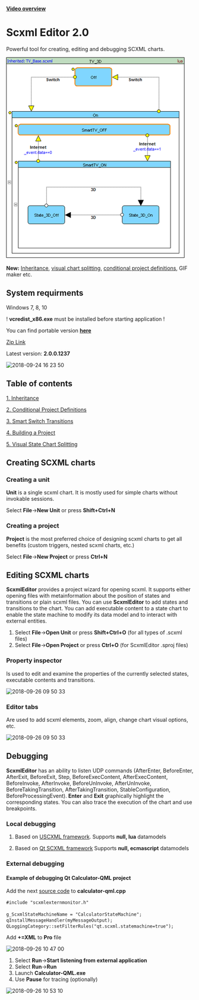 **[Video overview](https://youtu.be/tL-NICRwggY)**

# Scxml Editor 2.0
Powerful tool for creating, editing and debugging SCXML charts.

![MainExample](https://github.com/alexzhornyak/ScxmlEditor-Tutorial/blob/master/Images/Inheritance_TV_example.gif)

**New:** [Inheritance](https://github.com/alexzhornyak/ScxmlEditor-Tutorial/blob/master/Doc/Inheritance.md), [visual chart splitting](https://github.com/alexzhornyak/ScxmlEditor-Tutorial/blob/master/Doc/VisualStateChartSplitting.md), [conditional project definitions](https://github.com/alexzhornyak/ScxmlEditor-Tutorial/blob/master/Doc/ConditionalDefines.md), GIF maker etc.

## System requirments
Windows 7, 8, 10

! **vcredist_x86.exe** must be installed before starting application !

You can find portable version **[here](https://www.dropbox.com/sh/fjzm9ejdrtra1c0/AAB_ASgIPRFLX57x7rWPEv3Ta?dl=0)**

[Zip Link](https://www.dropbox.com/s/1sx8p8o1e4t55hj/ScxmlEditor.zip?dl=0)

Latest version: **2.0.0.1237**

![2018-09-24 16 23 50](https://user-images.githubusercontent.com/18611095/45954643-3e30d000-c016-11e8-8f79-205f770af667.png)

## Table of contents
[1. Inheritance](https://github.com/alexzhornyak/ScxmlEditor-Tutorial/blob/master/Doc/Inheritance.md)

[2. Conditional Project Definitions](https://github.com/alexzhornyak/ScxmlEditor-Tutorial/blob/master/Doc/ConditionalDefines.md)

[3. Smart Switch Transitions](https://github.com/alexzhornyak/ScxmlEditor-Tutorial/blob/master/Doc/SmartSwitchTransitions.md)

[4. Building a Project](https://github.com/alexzhornyak/ScxmlEditor-Tutorial/blob/master/Doc/ProjectBuild.md)

[5. Visual State Chart Splitting](https://github.com/alexzhornyak/ScxmlEditor-Tutorial/blob/master/Doc/VisualStateChartSplitting.md)

## Creating SCXML charts

### Creating a unit
**Unit** is a single scxml chart. It is mostly used for simple charts without invokable sessions.

Select **File**->**New Unit** or press **Shift+Ctrl+N**

### Creating a project
**Project** is the most preferred choice of designing scxml charts to get all benefits (custom triggers, nested scxml charts, etc.)

Select **File**->**New Project** or press **Ctrl+N**

## Editing SCXML charts
**ScxmlEditor** provides a project wizard for opening scxml. It supports either opening files with metainformation about the position of states and transitions or plain scxml files. You can use **ScxmlEditor** to add states and transitions to the chart. You can add executable content to a state chart to enable the state machine to modify its data model and to interact with external entities.

1. Select **File**->**Open Unit** or press **Shift+Ctrl+O** (for all types of .scxml files)
2. Select **File**->**Open Project** or press **Ctrl+O** (for ScxmlEditor .sproj files)

### Property inspector
Is used to edit and examine the properties of the currently selected states, executable contents and transitions.

![2018-09-26 09 50 33](https://user-images.githubusercontent.com/18611095/46062582-eeb3e680-c172-11e8-993b-cedbc270894d.png)

### Editor tabs
Are used to add scxml elements, zoom, align, change chart visual options, etc.

![2018-09-26 09 50 33](https://user-images.githubusercontent.com/18611095/46062784-8c0f1a80-c173-11e8-8fca-8937b9b0b721.png)

## Debugging
**ScxmlEditor** has an ability to listen UDP commands (AfterEnter, BeforeEnter, AfterExit, BeforeExit, Step, BeforeExecContent, AfterExecContent, BeforeInvoke, AfterInvoke, BeforeUnInvoke, AfterUnInvoke, BeforeTakingTransition, AfterTakingTransition, StableConfiguration, BeforeProcessingEvent). **Enter** and **Exit** graphically highlight the corresponding states. You can also trace the execution of the chart and use breakpoints.

### Local debugging

1. Based on [USCXML framework](https://github.com/tklab-tud/uscxml).
Supports **null, lua** datamodels

2. Based on [Qt SCXML framework](https://doc.qt.io/qt-5.9/qtscxml-index.html)
Supports **null, ecmascript** datamodels

### External debugging
#### Example of debugging Qt Calculator-QML project
Add the next [source code](https://github.com/alexzhornyak/ScxmlEditor-Tutorial/blob/master/Include/scxmlexternmonitor.h) to **calculator-qml.cpp**
```
#include "scxmlexternmonitor.h"

g_ScxmlStateMachineName = "CalculatorStateMachine";
qInstallMessageHandler(myMessageOutput);
QLoggingCategory::setFilterRules("qt.scxml.statemachine=true");
```
Add **+=XML** to **Pro** file

![2018-09-26 10 47 00](https://user-images.githubusercontent.com/18611095/46064985-9207fa00-c179-11e8-99e6-e8a8d1035ce8.png)

1. Select **Run**->**Start listening from external application**
2. Select **Run**->**Run**
3. Launch **Calculator-QML.exe**
4. Use **Pause** for tracing (optionally)

![2018-09-26 10 53 10](https://user-images.githubusercontent.com/18611095/46065349-87019980-c17a-11e8-979b-1ec93351e84e.png)
